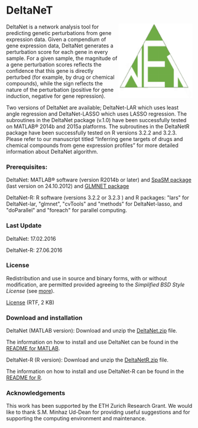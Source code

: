 # DeltaNeT
<img style = "float: right;" src = "https://github.com/CABSEL/DeltaNeTS/blob/master/image_deltanet.png" width="200" height="200" align="right"> 

DeltaNet is a network analysis tool for predicting genetic perturbations from gene expression data. Given a compendium of gene expression data, DeltaNet generates a perturbation score for each gene in every sample. For a given sample, the magnitude of a gene perturbation scores reflects the confidence that this gene is directly perturbed (for example, by drug or chemical compounds), while the sign reflects the nature of the perturbation (positive for gene induction, negative for gene repression).

Two versions of DeltaNet are available; DeltaNet-LAR which uses least angle regression and DeltaNet-LASSO which uses LASSO regression. The subroutines in the DeltaNet package (v.1.0) have been successfully tested on MATLAB® 2014b and 2015a platforms. The subroutines in the DeltaNetR package have been successfully tested on R versions 3.2.2 and 3.2.3. Please refer to our manuscript titled “Inferring gene targets of drugs and chemical compounds from gene expression profiles” for more detailed information about DeltaNet algorithm.


### Prerequisites:
DeltaNet: MATLAB® software (version R2014b or later) and [SpaSM package](http://www2.imm.dtu.dk/projects/spasm/) (last version on 24.10.2012) and [GLMNET package](http://web.stanford.edu/~hastie/glmnet_matlab/)

DeltaNet-R:  R software (versions 3.2.2 or 3.2.3 ) and R packages: "lars" for DeltaNet-lar, "glmnet", "cvTools" and "methods" for DeltaNet-lasso, and "doParallel" and "foreach" for parallel computing.

### Last Update
DeltaNet: 17.02.2016

DeltaNet-R: 27.06.2016
### License
Redistribution and use in source and binary forms, with or without modification, are permitted provided agreeing to the *Simplified BSD Style License* (see [more](http://opensource.org/licenses/bsd-license.php)).

[License](https://github.com/CABSEL/DeltaNeTS/blob/master/LICENSE) (RTF, 2 KB)


### Download and installation
DeltaNet (MATLAB version):
Download and unzip the [DeltaNet.zip](https://github.com/CABSEL/DeltaNet/blob/master/DeltaNet.zip) file.

The information on how to install and use DeltaNet can be found in the [README for MATLAB](https://github.com/CABSEL/DeltaNet/blob/master/README-MATLAB).

DeltaNet-R (R version):
Download and unzip the [DeltaNetR.zip](https://github.com/CABSEL/DeltaNet/blob/master/DeltaNetR.zip) file.

The information on how to install and use DeltaNet-R can be found in the [README for R]().

### Acknowledgements
This work has been supported by the ETH Zurich Research Grant. We would like to thank S.M. Minhaz Ud-Dean for providing useful suggestions and for supporting the computing environment and maintenance.
